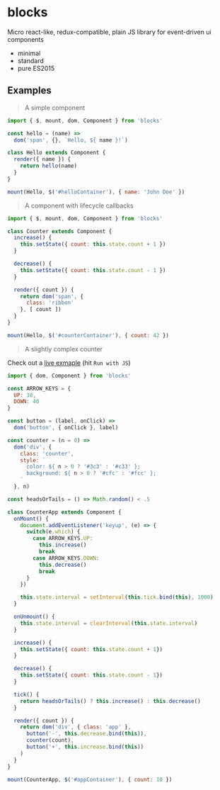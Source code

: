 # blocks
Micro react-like, redux-compatible, plain JS library for event-driven ui components

* minimal
* standard
* pure ES2015

## Examples

> A simple component

```javascript
import { $, mount, dom, Component } from 'blocks'

const hello = (name) =>
  dom('span', {}, `Hello, ${ name }!`)

class Hello extends Component {
  render({ name }) {
    return hello(name)
  }
}

mount(Hello, $('#helloContainer'), { name: 'John Doe' })

```

> A component with lifecycle callbacks

```javascript
import { $, mount, dom, Component } from 'blocks'

class Counter extends Component {
  increase() {
    this.setState({ count: this.state.count + 1 })
  }

  decrease() {
    this.setState({ count: this.state.count - 1 })
  }

  render({ count }) {
    return dom('span', {
      class: 'ribbon'
    }, [ count ])
  }
}

mount(Hello, $('#counterContainer'), { count: 42 })

```

> A slightly complex counter

Check out a [live exmaple](http://jsbin.com/lojeyepiqi/edit?js,output) (hit `Run with JS`)

```javascript
import { dom, Component } from 'blocks'

const ARROW_KEYS = {
  UP: 38,
  DOWN: 40
}

const button = (label, onClick) =>
  dom('button', { onClick }, label)

const counter = (n = 0) =>
  dom('div', {
    class: 'counter',
    style: `
      color: ${ n > 0 ? '#3c3' : '#c33' };
      background: ${ n > 0 ? '#cfc' : '#fcc' };
    `
  }, n)

const headsOrTails = () => Math.random() < .5

class CounterApp extends Component {
  onMount() {
    document.addEventListener('keyup', (e) => {
      switch(e.which) {
        case ARROW_KEYS.UP:
          this.increase()
          break
        case ARROW_KEYS.DOWN:
          this.decrease()
          break
      }
    })

    this.state.interval = setInterval(this.tick.bind(this), 1000)
  }

  onUnmount() {
    this.state.interval = clearInterval(this.state.interval)
  }

  increase() {
    this.setState({ count: this.state.count + 1})
  }

  decrease() {
    this.setState({ count: this.state.count - 1})    
  }

  tick() {
    return headsOrTails() ? this.increase() : this.decrease()
  }

  render({ count }) {
    return dom('div', { class: 'app' },
      button('-', this.decrease.bind(this)),
      counter(count),
      button('+', this.increase.bind(this))
    )
  }
}

mount(CounterApp, $('#appContainer'), { count: 10 })
```
